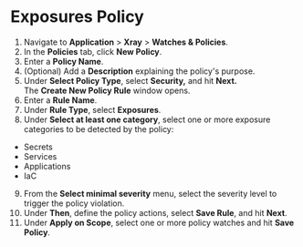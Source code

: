 # Exposures Policy

1. Navigate to **Application** > **Xray** > **Watches & Policies**.
2. In the **Policies** tab, click **New Policy**.
3. Enter a **Policy Name**.
4. (Optional) Add a **Description** explaining the policy's purpose.
5. Under **Select Policy Type**, select **Security,** and hit **Next.**\
   The **Create New Policy Rule** window opens.
6. Enter a **Rule Name**.
7. Under **Rule Type**, select **Exposures**.
8. Under **Select at least one category**, select one or more exposure categories to be detected by the policy:

* Secrets
* Services
* Applications
* IaC

9. From the **Select minimal severity** menu, select the severity level to trigger the policy violation.
10. Under **Then**, define the policy actions, select **Save Rule**, and hit **Next**.
11. Under **Apply on Scope**, select one or more policy watches and hit **Save Policy**.&#x20;
